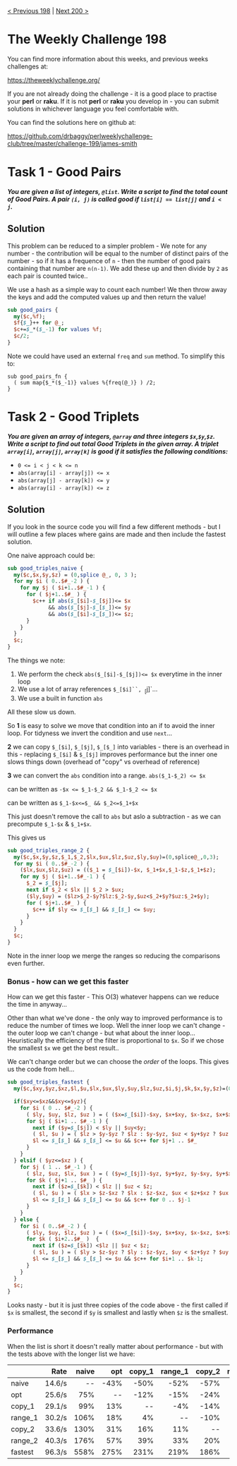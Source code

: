 [< Previous 198](https://github.com/drbaggy/perlweeklychallenge-club/tree/master/challenge-198/james-smith) |
[Next 200 >](https://github.com/drbaggy/perlweeklychallenge-club/tree/master/challenge-200/james-smith)

# The Weekly Challenge 198

You can find more information about this weeks, and previous weeks challenges at:

  https://theweeklychallenge.org/

If you are not already doing the challenge - it is a good place to practise your
**perl** or **raku**. If it is not **perl** or **raku** you develop in - you can
submit solutions in whichever language you feel comfortable with.

You can find the solutions here on github at:

https://github.com/drbaggy/perlweeklychallenge-club/tree/master/challenge-199/james-smith

# Task 1 - Good Pairs

***You are given a list of integers, `@list`. Write a script to find the total count of Good Pairs. A pair `(i, j)` is called good if `list[i] == list[j]` and `i < j`.***

## Solution

This problem can be reduced to a simpler problem - We note for any number - the contribution will be equal to the number of distinct pairs of the number - so if it has a frequence of `n` - then the number of good pairs containing that number are `n(n-1)`. We add these up and then divide by `2` as each pair is counted twice..

We use a hash as a simple way to count each number! We then throw away the keys and add the computed values up and then return the value!
```perl
sub good_pairs {
  my($c,%f);
  $f{$_}++ for @_;
  $c+=$_*($_-1) for values %f;
  $c/2;
}
```

Note we could have used an external `freq` and `sum` method. To simplify this to:

```
sub good_pairs_fn {
  ( sum map{$_*($_-1)} values %{freq(@_)} ) /2;
}
```
# Task 2 - Good Triplets

***You are given an array of integers, `@array` and three integers `$x`,`$y`,`$z`. Write a script to find out total Good Triplets in the given array. 
A triplet `array[i]`, `array[j]`, `array[k]` is good if it satisfies the following conditions:***

  * `0 <= i < j < k <= n`
  * `abs(array[i] - array[j]) <= x`
  * `abs(array[j] - array[k]) <= y`
  * `abs(array[i] - array[k]) <= z`

## Solution

If you look in the source code you will find a few different methods - but I will outline a few places where gains are made and then include the fastest solution.

One naive approach could be:

```perl
sub good_triples_naive {
  my($c,$x,$y,$z) = (0,splice @_, 0, 3 );
  for my $i ( 0..$#_-2 ) {
    for my $j ( $i+1..$#_-1 ) {
      for ( $j+1..$#_ ) {
        $c++ if abs($_[$i]-$_[$j])<= $x
             && abs($_[$j]-$_[$_])<= $y
             && abs($_[$i]-$_[$_])<= $z;
      }
    }
  }
  $c;
}
```

The things we note:
 1. We perform the check `abs($_[$i]-$_[$j])<= $x` everytime in the inner loop
 2. We use a lot of array references `$_[$i]``, `$_[$j]`...
 3. We use a built in function `abs`

All these slow us down.

So **1** is easy to solve we move that condition into an if to avoid the inner loop. For tidyness we invert the condition and use `next`...

**2** we can copy `$_[$i]`, `$_[$j]`, `$_[$_]` into variables - there is an overhead in this - replacing `$_[$i]` & `$_[$j]` improves performance but the inner one slows things down (overhead of "copy" vs overhead of reference)

**3** we can convert the `abs` condition into a range. `abs($_1-$_2) <= $x`

can be written as `-$x <= $_1-$_2 && $_1-$_2 <= $x`

can be written as `$_1-$x<=$_ && $_2<=$_1+$x`

This just doesn't remove the call to `abs` but aslo a subtraction - as we can precompute `$_1-$x` & `$_1+$x`.

This gives us

```perl
sub good_triples_range_2 {
  my($c,$x,$y,$z,$_1,$_2,$lx,$ux,$lz,$uz,$ly,$uy)=(0,splice@_,0,3);
  for my $i ( 0..$#_-2 ) {
    ($lx,$ux,$lz,$uz) = (($_1 = $_[$i])-$x, $_1+$x,$_1-$z,$_1+$z);
    for my $j ( $i+1..$#_-1 ) {
      $_2 = $_[$j];
      next if $_2 < $lx || $_2 > $ux;
      ($ly,$uy) = ($lz>$_2-$y?$lz:$_2-$y,$uz<$_2+$y?$uz:$_2+$y);
      for ( $j+1..$#_ ) {
        $c++ if $ly <= $_[$_] && $_[$_] <= $uy;
      }
    }
  }
  $c;
}
```

Note in the inner loop we merge the ranges so reducing the comparisons even further.

### Bonus - how can we get this faster

How can we get this faster - This O(3) whatever happens can we reduce the time in anyway...

Other than what we've done - the only way to improved performance is to reduce the number of times we loop. Well the inner loop we can't change - the outer loop we can't change - but what about the inner loop... Heuristically the efficiency of the filter is proportional to `$x`. So if we chose the smallest `$x` we get the best result..

We can't change order but we can choose the *order* of the loops. This gives us the code from hell...

```perl
sub good_triples_fastest {
  my($c,$xy,$yz,$xz,$l,$u,$lx,$ux,$ly,$uy,$lz,$uz,$i,$j,$k,$x,$y,$z)=(0,splice@_,0,3);

  if($xy<=$xz&&$xy<=$yz){
    for $i ( 0 .. $#_-2 ) {
      ( $ly, $uy, $lz, $uz ) = ( ($x=$_[$i])-$xy, $x+$xy, $x-$xz, $x+$xz );
      for $j ( $i+1 .. $#_-1 ) {
        next if ($y=$_[$j]) < $ly || $uy<$y;
        ( $l, $u ) = ( $lz > $y-$yz ? $lz : $y-$yz, $uz < $y+$yz ? $uz : $y+$yz );
        $l <= $_[$_] && $_[$_] <= $u && $c++ for $j+1 .. $#_
      }
    }
  } elsif ( $yz<=$xz ) {
    for $j ( 1 .. $#_-1 ) {
      ( $lz, $uz, $lx, $ux ) = ( ($y=$_[$j])-$yz, $y+$yz, $y-$xy, $y+$xy );
      for $k ( $j+1 .. $#_ ) {
        next if ($z=$_[$k]) < $lz || $uz < $z;
        ( $l, $u ) = ( $lx > $z-$xz ? $lx : $z-$xz, $ux < $z+$xz ? $ux : $z+$xz );
        $l <= $_[$_] && $_[$_] <= $u && $c++ for 0 .. $j-1
      }
    }
  } else {
    for $i ( 0..$#_-2 ) {
      ( $ly, $uy, $lz, $uz ) = ( ($x=$_[$i])-$xy, $x+$xy, $x-$xz, $x+$xz );
      for $k ( $i+2..$#_ )  {
        next if ($z=$_[$k]) <$lz || $uz < $z;
        ( $l, $u ) = ( $ly > $z-$yz ? $ly : $z-$yz, $uy < $z+$yz ? $uy : $z+$yz );
        $l <= $_[$_] && $_[$_] <= $u && $c++ for $i+1 .. $k-1;
      }
    }
  }
  $c;
}
```

Looks nasty - but it is just three copies of the code above - the first called if `$x` is smallest, the second if `$y` is smallest and lastly when `$z` is the smallest.

### Performance

When the list is short it doesn't really matter about performance - but with the tests above with the longer list we have:

|          |   Rate | naive |  opt | copy_1 | range_1 | copy_2 | range_2 | fastest |
| -------- | -----: | ----: | ---: | -----: | ------: | -----: | ------: | ------: |
| naive    | 14.6/s |    -- | -43% |   -50% |    -52% |   -57% |    -64% |    -85% |
| opt      | 25.6/s |   75% |   -- |   -12% |    -15% |   -24% |    -36% |    -73% |
| copy_1   | 29.1/s |   99% |  13% |     -- |     -4% |   -14% |    -28% |    -70% |
| range_1  | 30.2/s |  106% |  18% |     4% |      -- |   -10% |    -25% |    -69% |
| copy_2   | 33.6/s |  130% |  31% |    16% |     11% |     -- |    -17% |    -65% |
| range_2  | 40.3/s |  176% |  57% |    39% |     33% |    20% |      -- |    -58% |
| fastest  | 96.3/s |  558% | 275% |   231% |    219% |   186% |    139% |      -- |
